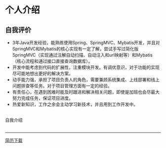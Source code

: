 # 个人介绍

## 自我评价
* 3年Java开发经验，能熟练使用Spring、SpringMVC、Mybatis开发，并且对SpringMVC和Mybatis的核心实现有一定了解，尝试手写过简化版SpringMVC（实现通过注解自动扫描、自动注入和url映射等）和Mybatis（核心流程和通过接口直接查询数据库）。
* 开发中能考虑到代码的扩展性，注重模块开发。有调优意识，对于功能的实现尽可能地想出更好的解决方案。
* 动手能力强，承担了项目负责人的角色，需要兼顾系统集成、上线部署和线上问题排查等任务。对于项目管理方面有一定的经验。
* 有责任心，在遇到困难时能及时跟进和解决相关问题，即使是加班也会尽最大努力完成任务，保证项目进度。
* 热爱新知识，工作之余会主动学习新技术，并且用到工作开发中。

<br/>

<div onclick="showByPwd('my')">自我介绍</div>
<div id="my" style="display:none">
  ## 自我介绍
您好，我叫练威，2016年毕业于海南师范大学计算机科学与技术专业。毕业后先后在中兴软创和中兴仪器就职，最近一份工作是中兴仪器。工作期间有做过5个项目以上的主要开发人员和项目负责人，参与过从项目立项到项目验收的完整项目管理流程。我们的项目开发中用到的技术有spring、springmvc、mybatis，数据库有mysql、Oracle、SqlServer等。<br/>
在开发过程中，能及时发现可优化的地方，在组分网项目中，我注意到首页的一个获取图层数据的接口返回数据量高达3M，在网络环境较慢的情况下容易造成请求缓慢和浏览器卡死的现象。于是通过gzip压缩、分段请求和前端缓存的方法解决了问题，在慢网络的情况下，把响应和渲染时间由原来的10s以上控制到了2秒内。<br/>
由于还承担了项目负责人的角色，在开发过程中我还需要做系统集成和测试环境部署，及时发现运行时的错误和验证功能是否与需求相符合。<br/>
开发过程中遇到问题时我会先查找资料，如果无法解决会及时向同事请教和讨论，确保在规定的时间内解决问题。<br/>
在项目中，我会在保证进度的前提下，研究更好的解决方案。

</div>
<br/>

---

<a href="./assets/final.pdf" download="练威_Java开发工程师.pdf">简历下载</a>
